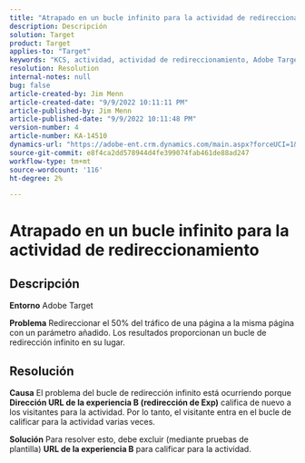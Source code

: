 ```yaml
---
title: "Atrapado en un bucle infinito para la actividad de redireccionamiento"
description: Descripción
solution: Target
product: Target
applies-to: "Target"
keywords: "KCS, actividad, actividad de redireccionamiento, Adobe Target, bucle de redireccionamiento infinito, tráfico"
resolution: Resolution
internal-notes: null
bug: false
article-created-by: Jim Menn
article-created-date: "9/9/2022 10:11:11 PM"
article-published-by: Jim Menn
article-published-date: "9/9/2022 10:11:48 PM"
version-number: 4
article-number: KA-14510
dynamics-url: "https://adobe-ent.crm.dynamics.com/main.aspx?forceUCI=1&pagetype=entityrecord&etn=knowledgearticle&id=1267b84e-8c30-ed11-9db1-0022480866ad"
source-git-commit: e8f4ca2dd578944d4fe399074fab461de88ad247
workflow-type: tm+mt
source-wordcount: '116'
ht-degree: 2%

---
```


# Atrapado en un bucle infinito para la actividad de redireccionamiento

## Descripción


<b>Entorno</b>
Adobe Target

<b>Problema</b>
Redireccionar el 50% del tráfico de una página a la misma página con un parámetro añadido.
Los resultados proporcionan un bucle de redirección infinito en su lugar.




## Resolución


<b>Causa</b>
El problema del bucle de redirección infinito está ocurriendo porque <b>Dirección URL de la experiencia B (redirección de Exp)</b> califica de nuevo a los visitantes para la actividad. Por lo tanto, el visitante entra en el bucle de calificar para la actividad varias veces.

<b>Solución</b>
Para resolver esto, debe excluir (mediante pruebas de plantilla) <b>URL de la experiencia B</b> para calificar para la actividad.


